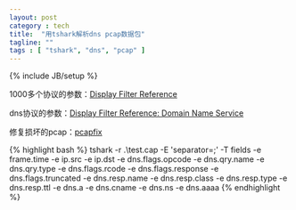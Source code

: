 ```yaml
---
layout: post
category : tech
title:  "用tshark解析dns pcap数据包"
tagline: ""
tags : [ "tshark", "dns", "pcap" ] 
---
```

{% include JB/setup %}

1000多个协议的参数：[Display Filter Reference](https://www.wireshark.org/docs/dfref/)

dns协议的参数：[Display Filter Reference: Domain Name Service](https://www.wireshark.org/docs/dfref/d/dns.html)

修复损坏的pcap：[pcapfix](http://f00l.de/pcapfix/)

{% highlight bash %}
tshark -r .\test.cap -E 'separator=;' -T fields -e frame.time -e ip.src -e ip.dst -e dns.flags.opcode -e dns.qry.name -e dns.qry.type -e dns.flags.rcode -e dns.flags.response -e dns.flags.truncated -e dns.resp.name -e dns.resp.class -e dns.resp.type -e dns.resp.ttl -e dns.a -e dns.cname -e dns.ns -e dns.aaaa
{% endhighlight %}
